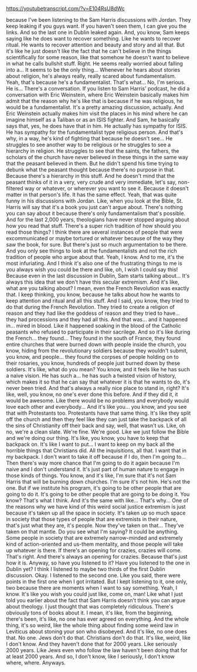 https://youtubetranscript.com/?v=E104RsU8dWc

 because I've been listening to the Sam Harris discussions with Jordan. They keep leaking if you guys want. If you haven't seen them, I can give you the links. And so the last one in Dublin leaked again. And, you know, Sam keeps saying like he does want to recover something. Like he wants to recover ritual. He wants to recover attention and beauty and story and all that. But it's like he just doesn't like the fact that he can't believe in the things scientifically for some reason, like that somehow he doesn't want to believe in what he calls bullshit stuff. Right. He seems really worried about falling into a... It seems to be the only thing... Whenever he hears about stories about religion, he's always really, really scared about fundamentalism. Yeah, that's because he's a fundamentalist. That's what... No, I'm serious. He is... There's a conversation. If you listen to Sam Harris' podcast, he did a conversation with Eric Weinstein, where Eric Weinstein basically makes him admit that the reason why he's like that is because if he was religious, he would be a fundamentalist. It's a pretty amazing discussion, actually. And Eric Weinstein actually makes him visit the places in his mind where he can imagine himself as a Taliban or as an ISIS fighter. And Sam, he basically says that, yes, he does have that in him. He actually has sympathy for ISIS. He has sympathy for the fundamentalist type religious person. And that's why, in a way, he's kind of fighting that because he doesn't see... He struggles to see another way to be religious or he struggles to see a hierarchy in religion. He struggles to see that the saints, the fathers, the scholars of the church have never believed in these things in the same way that the peasant believed in them. But he didn't spend his time trying to debunk what the peasant thought because there's no purpose in that. Because there's a hierarchy in this stuff. And he doesn't mind that the peasant thinks of it in a very, very crude and very immediate, let's say, non-filtered way or whatever, or wherever you want to see it. Because it doesn't matter in that person's life. It has the same effect. Yeah, that was quite funny in his discussions with Jordan. Like, when you look at the Bible, St. Harris will say that it's a book you just can't argue about. There's nothing you can say about it because there's only fundamentalism that's possible. And for the last 2,000 years, theologians have never stopped arguing about how you read that stuff. There's a super rich tradition of how should you read those things? I think there are several instances of people that were excommunicated or maybe tortured or whatever because of the way they saw the book, for sure. But there's just so much argumentation to be there. And you only see things to look at the fundamentalists and not the rich tradition of people who argue about that. Yeah, I know. And to me, it's the most infuriating. And I think it's also one of the frustrating things to me is you always wish you could be there and like, oh, I wish I could say this! Because even in the last discussion in Dublin, Sam starts talking about... It's always this idea that we don't have this secular extremism. And it's like, what are you talking about? I mean, even the French Revolution was exactly that. I keep thinking, you know, because he talks about how he wants to keep attention and ritual and all this stuff. And I said, you know, they tried to do that during the French Revolution. They tried to create a religion of reason and they had like the goddess of reason and they tried to have... they had processions and they had all this. And that was... and it happened in... mired in blood. Like it happened soaking in the blood of the Catholic peasants who refused to participate in their sacrilege. And so it's like during the French... they found... They found in the south of France, they found entire churches that were burned down with people inside the church, you know, hiding from the revolutionary soldiers because they wouldn't submit, you know, and people... they found the corpses of people holding on to their rosaries, you know, hundreds of people just burned down by these soldiers. It's like, what do you mean? You know, and it feels like he has such a naive vision. He has such a... he has such a twisted vision of history, which makes it so that he can say that whatever it is that he wants to do, it's never been tried. And that's always a really nice place to stand in, right? It's like, well, you know, no one's ever done this before. And if they did it, it would be awesome. Like there would be no problems and everybody would love each other and everybody... And it's like you... you know, and you see that with Protestants too. Protestants have that same thing. It's like they split off the church and then they feel like they can just take the backpack of all the sins of Christianity off their back and say, well, that wasn't us. Like, oh no, we're a clean slate. We're fine. We're good. Like we just follow the Bible and we're doing our thing. It's like, you know, you have to keep that backpack on. It's like I want to put... I want to keep on my back all the horrible things that Christians did. All the inquisitions, all that. I want that in my backpack. I don't want to take it off because if I do, then I'm going to... Then there's way more chance that I'm going to do it again because I'm naive and I don't understand it. It's just part of human nature to engage in those kinds of things. You know, and it's like, I'm sure that it's not Sam Harris that will be burning down churches. I'm sure it's not him. He's not the one. But if we institute his program, it's going to be other people that are going to do it. It's going to be other people that are going to be doing it. You know? That's what I think. And it's the same with like... That's why... One of the reasons why we have kind of this weird social justice extremism is just because it's taken up all the space in society. It's taken up so much space in society that those types of people that are extremists in their nature, that's just what they are, it's people. Now they've taken on that... They've taken on that mantle. Do you see what I'm saying? It could be anything. Some people in society that are extremely narrow-minded and extremely kind of action-oriented and us-them mentality, and those people will take up whatever is there. If there's an opening for crazies, crazies will come. That's right. And there's always an opening for crazies. Because that's just how it is. Anyway, so have you listened to it? Have you listened to the one in Dublin yet? I think I listened to maybe two thirds of the first Dublin discussion. Okay. I listened to the second one. Like you said, there were points in the first one when I got irritated. But I kept listening to it, one only, two because there are moments when I want to say something. Yeah, I know. It's like you wish you could just like, come on, man! Like what I just told you earlier about the fact that Sam Harris doesn't think you can argue about theology. I just thought that was completely ridiculous. There's obviously tons of books about it. I mean, it's like, from the beginning, there's been, it's like, no one has ever agreed on everything. And the whole thing, it's so weird, like the whole thing about finding some weird law in Leviticus about stoning your son who disobeyed. And it's like, no one does that. No one. Jews don't do that. Christians don't do that. It's like, weird, like I don't know. And they haven't done that for 2000 years. Like seriously 2000 years. Like Jews even who follow the law haven't been doing that for at least 2000 years. And so, I don't know, like I seriously, I don't know where, where. Anyways.